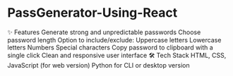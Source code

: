 # PassGenerator-Using-React
✨ Features  Generate strong and unpredictable passwords  Choose password length  Option to include/exclude:  Uppercase letters  Lowercase letters  Numbers  Special characters  Copy password to clipboard with a single click  Clean and responsive user interface  🛠 Tech Stack  HTML, CSS, JavaScript (for web version)  Python for CLI or desktop version

